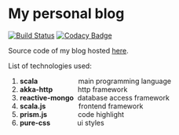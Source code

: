 My personal blog
================

[![Build Status](https://travis-ci.org/kelebra/tkachuko-blog.svg?branch=master)](https://travis-ci.org/kelebra/tkachuko-blog)&nbsp;[![Codacy Badge](https://api.codacy.com/project/badge/grade/0f267b7bd3664a61bd53e97abfc3970b)](https://www.codacy.com/app/kelebra20/tkachuko-blog)

Source code of my blog hosted [here](tkachuko.info).

List of technologies used:

  1. **scala**&nbsp;&nbsp;&nbsp;&nbsp;&nbsp;&nbsp;&nbsp;&nbsp;&nbsp;&nbsp;&nbsp;&nbsp;&nbsp;&nbsp;&nbsp;&nbsp;&nbsp;&nbsp;&nbsp;&nbsp;&nbsp;main programming language
  2. **akka-http**&nbsp;&nbsp;&nbsp;&nbsp;&nbsp;&nbsp;&nbsp;&nbsp;&nbsp;&nbsp;&nbsp;&nbsp;&nbsp;http framework
  3. **reactive-mongo**&nbsp;&nbsp;database access framework
  4. **scala.js**&nbsp;&nbsp;&nbsp;&nbsp;&nbsp;&nbsp;&nbsp;&nbsp;&nbsp;&nbsp;&nbsp;&nbsp;&nbsp;&nbsp;&nbsp;&nbsp;&nbsp;frontend framework
  5. **prism.js**&nbsp;&nbsp;&nbsp;&nbsp;&nbsp;&nbsp;&nbsp;&nbsp;&nbsp;&nbsp;&nbsp;&nbsp;&nbsp;&nbsp;&nbsp;&nbsp;code highlight
  6. **pure-css**&nbsp;&nbsp;&nbsp;&nbsp;&nbsp;&nbsp;&nbsp;&nbsp;&nbsp;&nbsp;&nbsp;&nbsp;&nbsp;&nbsp;ui styles
